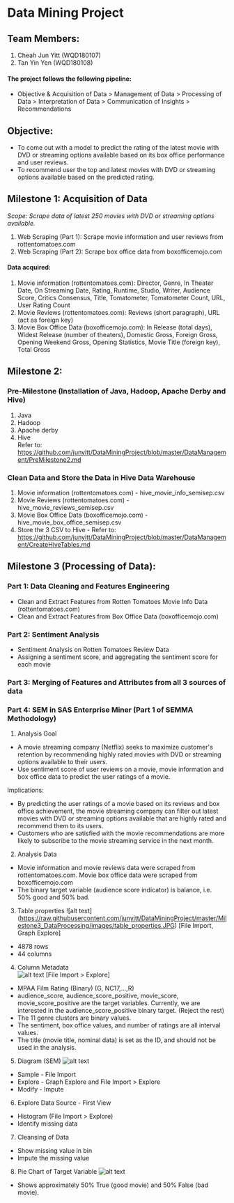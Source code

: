 # Data Mining Project

## Team Members:
1. Cheah Jun Yitt (WQD180107)
2. Tan Yin Yen (WQD180108)

#### The project follows the following pipeline:  
- Objective & Acquisition of Data > Management of Data > Processing of Data > Interpretation of Data > Communication of Insights > Recommendations

## Objective:
- To come out with a model to predict the rating of the latest movie with DVD or streaming options available based on its box office performance and user reviews.
- To recommend user the top and latest movies with DVD or streaming options available based on the predicted rating.

## Milestone 1: Acquisition of Data
*Scope: Scrape data of latest 250 movies with DVD or streaming options available.*
1. Web Scraping (Part 1): Scrape movie information and user reviews from rottentomatoes.com
2. Web Scraping (Part 2): Scrape box office data from boxofficemojo.com

#### Data acquired:
1. Movie information (rottentomatoes.com): Director, Genre, In Theater Date, On Streaming Date, Rating, Runtime, Studio, Writer, Audience Score, Critics Consensus, Title, Tomatometer, Tomatometer Count, URL, User Rating Count
2. Movie Reviews (rottentomatoes.com): Reviews (short paragraph), URL (act as foreign key)
3. Movie Box Office Data (boxofficemojo.com): In Release (total days), Widest Release (number of theaters), Domestic Gross, Foreign Gross, Opening Weekend Gross, Opening Statistics, Movie Title (foreign key), Total Gross


## Milestone 2: 
### Pre-Milestone (Installation of Java, Hadoop, Apache Derby and Hive)
1. Java 
2. Hadoop 
3. Apache derby
4. Hive   
Refer to: <https://github.com/junyitt/DataMiningProject/blob/master/DataManagement/PreMilestone2.md>


### Clean Data and Store the Data in Hive Data Warehouse
1. Movie information (rottentomatoes.com) - hive_movie_info_semisep.csv
2. Movie Reviews (rottentomatoes.com) - hive_movie_reviews_semisep.csv
3. Movie Box Office Data (boxofficemojo.com) - hive_movie_box_office_semisep.csv
4. Store the 3 CSV to Hive  - Refer to: <https://github.com/junyitt/DataMiningProject/blob/master/DataManagement/CreateHiveTables.md>


## Milestone 3 (Processing of Data):
### Part 1: Data Cleaning and Features Engineering
- Clean and Extract Features from Rotten Tomatoes Movie Info Data (rottentomatoes.com)
- Clean and Extract Features from Box Office Data (boxofficemojo.com)

### Part 2: Sentiment Analysis
- Sentiment Analysis on Rotten Tomatoes Review Data
- Assigning a sentiment score, and aggregating the sentiment score for each movie

### Part 3: Merging of Features and Attributes from all 3 sources of data

### Part 4: SEM in SAS Enterprise Miner (Part 1 of SEMMA Methodology)
1. Analysis Goal  
- A movie streaming company (Netflix) seeks to maximize customer's retention by recommending highly rated movies with DVD or streaming options available to their users. 
- Use sentiment score of user reviews on a movie, movie information and box office data to predict the user ratings of a movie.

Implications:  
- By predicting the user ratings of a movie based on its reviews and box office achievement, the movie streaming company can filter out latest movies with DVD or streaming options available that are highly rated and recommend them to its users.
- Customers who are satisfied with the movie recommendations are more likely to subscribe to the movie streaming service in the next month. 

2. Analysis Data  
- Movie information and movie reviews data were scraped from rottentomatoes.com. Movie box office data were scraped from boxofficemojo.com
- The binary target variable (audience score indicator) is balance, i.e. 50% good and 50% bad.

3. Table properties 
![alt text] (https://raw.githubusercontent.com/junyitt/DataMiningProject/master/Milestone3_DataProcessing/images/table_properties.JPG)
[File Import, Graph Explore]
- 4878 rows
- 44 columns

4. Column Metadata   
![alt text](https://raw.githubusercontent.com/junyitt/DataMiningProject/master/Milestone3_DataProcessing/images/column_metadata.JPG) 
[File Import > Explore]
- MPAA Film Rating (Binary) (G, NC17,...,R)
- audience_score, audience_score_positive, movie_score, movie_score_positive are the target variables. Currently, we are interested in the audience_score_positive binary target. (Reject the rest)
- The 11 genre clusters are binary values.
- The sentiment, box office values, and number of ratings are all interval values.
- The title (movie title, nominal data) is set as the ID, and should not be used in the analysis.

5. Diagram (SEM) 
![alt text](https://raw.githubusercontent.com/junyitt/DataMiningProject/master/Milestone3_DataProcessing/images/diagram.JPG)
- Sample - File Import
- Explore - Graph Explore and File Import > Explore
- Modify - Impute

6. Explore Data Source - First View
- Histogram (File Import > Explore) 
- Identify missing data

7. Cleansing of Data 
- Show missing value in bin
- Impute the missing value

8. Pie Chart of Target Variable
![alt text](https://github.com/junyitt/DataMiningProject/blob/master/Milestone3_DataProcessing/images/pie_chart.bmp)
- Shows approximately 50% True (good movie) and 50% False (bad movie).







